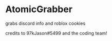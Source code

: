 # AtomicGrabber
grabs discord info and roblox cookies 



credits to 97kJason#5499 and the coding team!
